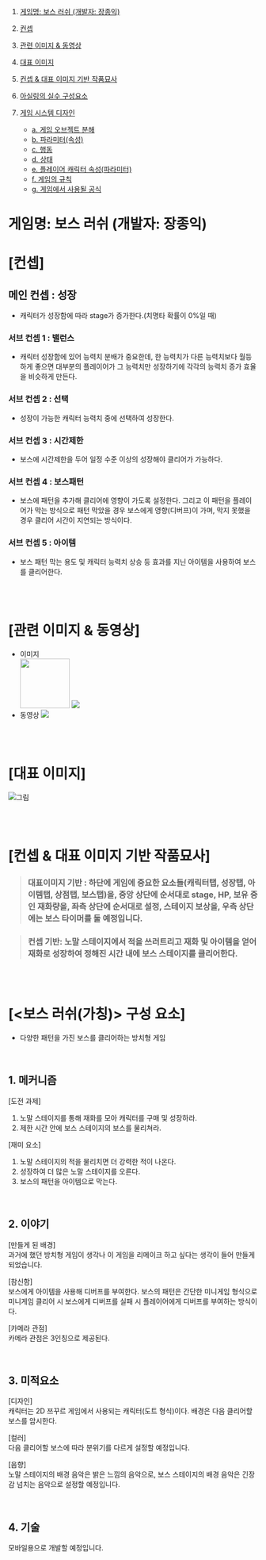 1. [게임명: 보스 러쉬 (개발자: 장종익)](#게임명-보스-러쉬-(개발자-장종익))

2. [컨셉](#컨셉)

3. [관련 이미지 & 동영상](#관련-이미지--)

4. [대표 이미지](#대표-이미지)  

5. [컨셉 & 대표 이미지 기반 작품묘사](#컨셉--대표-이미지-기반-작품묘사)  

6. [아실링의 실수 구성요소](#게임-구성요소)  

7. [게임 시스템 디자인](#게임-시스템-디자인)  
    - [a. 게임 오브젝트 분해](#구성-요소-분석)  
    - [b. 파라미터(속성)](#파라미터-뽑기)  
    - [c. 행동](#행동-뽑아보기)  
    - [d. 상태](#상태-뽑아-보기)  
    - [e. 플레이어 캐릭터 속성(파라미터)](#플레이어-캐릭터-속성파라미터)  
    - [f. 게임의 규칙](#게임의-규칙)  
    - [g. 게임에서 사용될 공식](#게임에서-사용될-공식)  

# 게임명: 보스 러쉬 (개발자: 장종익)

# [컨셉]

## 메인 컨셉 : 성장

- 캐릭터가 성장함에 따라 stage가 증가한다.(치명타 확률이 0%일 때)

### 서브 컨셉 1 : 밸런스

- 캐릭터 성장함에 있어 능력치 분배가 중요한데, 한 능력치가 다른 능력치보다 월등하게 좋으면 대부분의 플레이어가 그 능력치만 성장하기에 각각의 능력치 증가 효율을 비슷하게 만든다.

### 서브 컨셉 2 : 선택

- 성장이 가능한 캐릭터 능력치 중에 선택하여 성장한다.

### 서브 컨셉 3 : 시간제한

- 보스에 시간제한을 두어 일정 수준 이상의 성장해야 클리어가 가능하다.

### 서브 컨셉 4 : 보스패턴

- 보스에 패턴을 추가해 클리어에 영향이 가도록 설정한다. 그리고 이 패턴을 플레이어가 막는 방식으로 패턴 막았을 경우 보스에게 영향(디버프)이 가며, 막지 못했을 경우 클리어 시간이 지연되는 방식이다.

### 서브 컨셉 5 : 아이템

- 보스 패턴 막는 용도 및 캐릭터 능력치 상승 등 효과를 지닌 아이템을 사용하여 보스를 클리어한다.

<br><br>

# [관련 이미지 & 동영상]

- 이미지  
  <img src="./imgs/image01.png" width = 100>
  <img src="./imgs/image02.png">
- 동영상
  [![](./imgs/image01.png)](https://www.youtube.com/watch?v=bVHayKXTP10)

<br><br>

# [대표 이미지]

![그림](./imgs/mainImage.png)

<br><br>

# [컨셉 & 대표 이미지 기반 작품묘사]

> ### 대표이미지 기반 : 하단에 게임에 중요한 요소들(캐릭터탭, 성장탭, 아이템탭, 상점탭, 보스탭)을, 중앙 상단에 순서대로 stage, HP, 보유 중인 재화량을, 좌측 상단에 순서대로 설정, 스테이지 보상을, 우측 상단에는 보스 타이머를 둘 예정입니다.

> ### 컨셉 기반: 노말 스테이지에서 적을 쓰러트리고 재화 및 아이템을 얻어 재화로 성장하여 정해진 시간 내에 보스 스테이지를 클리어한다.

<br><br>

# [<보스 러쉬(가칭)> 구성 요소]

- 다양한 패턴을 가진 보스를 클리어하는 방치형 게임

<br>

## 1. 메커니즘

[도전 과제]

1. 노말 스테이지를 통해 재화를 모아 캐릭터를 구매 및 성장하라.
2. 제한 시간 안에 보스 스테이지의 보스를 물리쳐라.

[재미 요소]

1. 노말 스테이지의 적을 물리치면 더 강력한 적이 나온다.
2. 성장하여 더 많은 노말 스테이지를 오른다.
3. 보스의 패턴을 아이템으로 막는다.

<br>

## 2. 이야기

[만들게 된 배경]  
과거에 했던 방치형 게임이 생각나 이 게임을 리메이크 하고 싶다는 생각이 들어 만들게 되었습니다.

[참신함]  
보스에게 아이템을 사용해 디버프를 부여한다. 보스의 패턴은 간단한 미니게임 형식으로 미니게임 클리어 시 보스에게 디버프를 실패 시 플레이어에게 디버프를 부여하는 방식이다.

[카메라 관점]  
카메라 관점은 3인칭으로 제공된다.

<br>

## 3. 미적요소

[디자인]  
캐릭터는 2D 쯔꾸르 게임에서 사용되는 캐릭터(도트 형식)이다.
배경은 다음 클리어할 보스를 암시한다.

[컬러]  
다음 클리어할 보스에 따라 분위기를 다르게 설정할 예정입니다.

[음향]  
노말 스테이지의 배경 음악은 밝은 느낌의 음악으로, 보스 스테이지의 배경 음악은 긴장감 넘치는 음악으로 설정할 예정입니다.

<br>

## 4. 기술

모바일용으로 개발할 예정입니다.
